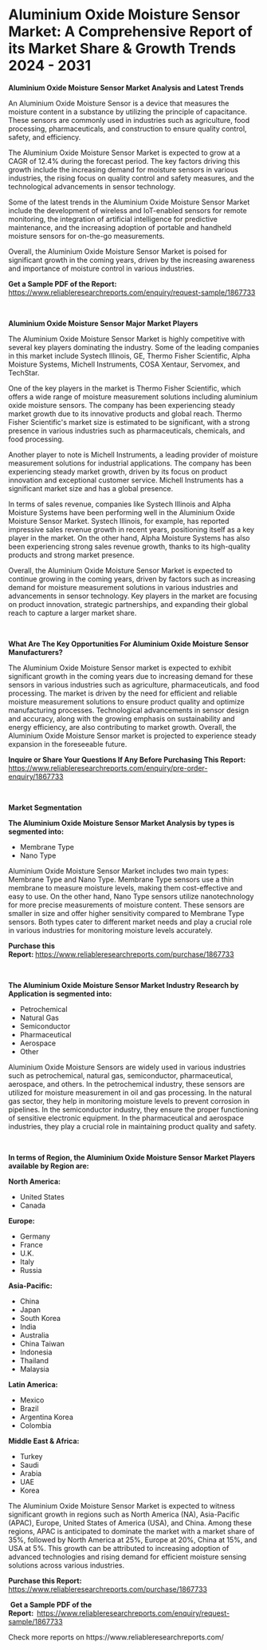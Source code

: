 <p><h1>Aluminium Oxide Moisture Sensor Market: A Comprehensive Report of its Market Share & Growth Trends 2024 - 2031</h1></p><p><strong>Aluminium Oxide Moisture Sensor Market Analysis and Latest Trends</strong></p>
<p><p>An Aluminium Oxide Moisture Sensor is a device that measures the moisture content in a substance by utilizing the principle of capacitance. These sensors are commonly used in industries such as agriculture, food processing, pharmaceuticals, and construction to ensure quality control, safety, and efficiency.</p><p>The Aluminium Oxide Moisture Sensor Market is expected to grow at a CAGR of 12.4% during the forecast period. The key factors driving this growth include the increasing demand for moisture sensors in various industries, the rising focus on quality control and safety measures, and the technological advancements in sensor technology.</p><p>Some of the latest trends in the Aluminium Oxide Moisture Sensor Market include the development of wireless and IoT-enabled sensors for remote monitoring, the integration of artificial intelligence for predictive maintenance, and the increasing adoption of portable and handheld moisture sensors for on-the-go measurements.</p><p>Overall, the Aluminium Oxide Moisture Sensor Market is poised for significant growth in the coming years, driven by the increasing awareness and importance of moisture control in various industries.</p></p>
<p><strong>Get a Sample PDF of the Report:&nbsp;</strong> <a href="https://www.reliableresearchreports.com/enquiry/request-sample/1867733">https://www.reliableresearchreports.com/enquiry/request-sample/1867733</a></p>
<p>&nbsp;</p>
<p><strong>Aluminium Oxide Moisture Sensor Major Market Players</strong></p>
<p><p>The Aluminium Oxide Moisture Sensor Market is highly competitive with several key players dominating the industry. Some of the leading companies in this market include Systech Illinois, GE, Thermo Fisher Scientific, Alpha Moisture Systems, Michell Instruments, COSA Xentaur, Servomex, and TechStar.</p><p>One of the key players in the market is Thermo Fisher Scientific, which offers a wide range of moisture measurement solutions including aluminium oxide moisture sensors. The company has been experiencing steady market growth due to its innovative products and global reach. Thermo Fisher Scientific's market size is estimated to be significant, with a strong presence in various industries such as pharmaceuticals, chemicals, and food processing.</p><p>Another player to note is Michell Instruments, a leading provider of moisture measurement solutions for industrial applications. The company has been experiencing steady market growth, driven by its focus on product innovation and exceptional customer service. Michell Instruments has a significant market size and has a global presence.</p><p>In terms of sales revenue, companies like Systech Illinois and Alpha Moisture Systems have been performing well in the Aluminium Oxide Moisture Sensor Market. Systech Illinois, for example, has reported impressive sales revenue growth in recent years, positioning itself as a key player in the market. On the other hand, Alpha Moisture Systems has also been experiencing strong sales revenue growth, thanks to its high-quality products and strong market presence.</p><p>Overall, the Aluminium Oxide Moisture Sensor Market is expected to continue growing in the coming years, driven by factors such as increasing demand for moisture measurement solutions in various industries and advancements in sensor technology. Key players in the market are focusing on product innovation, strategic partnerships, and expanding their global reach to capture a larger market share.</p></p>
<p>&nbsp;</p>
<p><strong>What Are The Key Opportunities For Aluminium Oxide Moisture Sensor Manufacturers?</strong></p>
<p><p>The Aluminium Oxide Moisture Sensor market is expected to exhibit significant growth in the coming years due to increasing demand for these sensors in various industries such as agriculture, pharmaceuticals, and food processing. The market is driven by the need for efficient and reliable moisture measurement solutions to ensure product quality and optimize manufacturing processes. Technological advancements in sensor design and accuracy, along with the growing emphasis on sustainability and energy efficiency, are also contributing to market growth. Overall, the Aluminium Oxide Moisture Sensor market is projected to experience steady expansion in the foreseeable future.</p></p>
<p><strong>Inquire or Share Your Questions If Any Before Purchasing This Report:</strong> <a href="https://www.reliableresearchreports.com/enquiry/pre-order-enquiry/1867733">https://www.reliableresearchreports.com/enquiry/pre-order-enquiry/1867733</a></p>
<p>&nbsp;</p>
<p><strong>Market Segmentation</strong></p>
<p><strong>The Aluminium Oxide Moisture Sensor Market Analysis by types is segmented into:</strong></p>
<p><ul><li>Membrane Type</li><li>Nano Type</li></ul></p>
<p><p>Aluminium Oxide Moisture Sensor Market includes two main types: Membrane Type and Nano Type. Membrane Type sensors use a thin membrane to measure moisture levels, making them cost-effective and easy to use. On the other hand, Nano Type sensors utilize nanotechnology for more precise measurements of moisture content. These sensors are smaller in size and offer higher sensitivity compared to Membrane Type sensors. Both types cater to different market needs and play a crucial role in various industries for monitoring moisture levels accurately.</p></p>
<p><strong>Purchase this Report:&nbsp;</strong><a href="https://www.reliableresearchreports.com/purchase/1867733">https://www.reliableresearchreports.com/purchase/1867733</a></p>
<p>&nbsp;</p>
<p><strong>The Aluminium Oxide Moisture Sensor Market Industry Research by Application is segmented into:</strong></p>
<p><ul><li>Petrochemical</li><li>Natural Gas</li><li>Semiconductor</li><li>Pharmaceutical</li><li>Aerospace</li><li>Other</li></ul></p>
<p><p>Aluminium Oxide Moisture Sensors are widely used in various industries such as petrochemical, natural gas, semiconductor, pharmaceutical, aerospace, and others. In the petrochemical industry, these sensors are utilized for moisture measurement in oil and gas processing. In the natural gas sector, they help in monitoring moisture levels to prevent corrosion in pipelines. In the semiconductor industry, they ensure the proper functioning of sensitive electronic equipment. In the pharmaceutical and aerospace industries, they play a crucial role in maintaining product quality and safety.</p></p>
<p>&nbsp;</p>
<p><strong>In terms of Region, the Aluminium Oxide Moisture Sensor Market Players available by Region are:</strong></p>
<p>
    <p> <strong> North America: </strong>
        <ul>
            <li>United States</li>
            <li>Canada</li>
        </ul>
        </p> 
    <p> <strong> Europe: </strong>
        <ul>
            <li>Germany</li>
            <li>France</li>
            <li>U.K.</li>
            <li>Italy</li>
            <li>Russia</li>
        </ul>
        </p> 
    <p> <strong> Asia-Pacific: </strong>
        <ul>
            <li>China</li>
            <li>Japan</li>
            <li>South Korea</li>
            <li>India</li>
            <li>Australia</li>
            <li>China Taiwan</li>
            <li>Indonesia</li>
            <li>Thailand</li>
            <li>Malaysia</li>
        </ul>
        </p> 
    <p> <strong> Latin America: </strong>
        <ul>
            <li>Mexico</li>
            <li>Brazil</li>
            <li>Argentina Korea</li>
            <li>Colombia</li>
        </ul>
        </p> 
    <p> <strong> Middle East & Africa: </strong>
        <ul>
            <li>Turkey</li>
            <li>Saudi</li>
            <li>Arabia</li>
            <li>UAE</li>
            <li>Korea</li>
        </ul>
    </p>
    </p>
<p><p>The Aluminium Oxide Moisture Sensor Market is expected to witness significant growth in regions such as North America (NA), Asia-Pacific (APAC), Europe, United States of America (USA), and China. Among these regions, APAC is anticipated to dominate the market with a market share of 35%, followed by North America at 25%, Europe at 20%, China at 15%, and USA at 5%. This growth can be attributed to increasing adoption of advanced technologies and rising demand for efficient moisture sensing solutions across various industries.</p></p>
<p><strong>Purchase this Report: </strong><a href="https://www.reliableresearchreports.com/purchase/1867733">https://www.reliableresearchreports.com/purchase/1867733</a></p>
<p>&nbsp;<strong>Get a Sample PDF of the Report:&nbsp;&nbsp;</strong><a href="https://www.reliableresearchreports.com/enquiry/request-sample/1867733">https://www.reliableresearchreports.com/enquiry/request-sample/1867733</a></p>
<p><strong></strong></p>
<p>Check more reports on https://www.reliableresearchreports.com/</p>